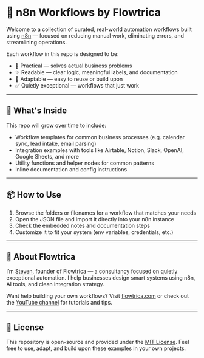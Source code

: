 # 🧠 n8n Workflows by Flowtrica

Welcome to a collection of curated, real-world automation workflows built using [n8n](https://n8n.io) — focused on reducing manual work, eliminating errors, and streamlining operations.

Each workflow in this repo is designed to be:
- 🔧 Practical — solves actual business problems
- ✨ Readable — clear logic, meaningful labels, and documentation
- 🧩 Adaptable — easy to reuse or build upon
- ✅ Quietly exceptional — workflows that just work

---

## 🚀 What's Inside

This repo will grow over time to include:
- Workflow templates for common business processes (e.g. calendar sync, lead intake, email parsing)
- Integration examples with tools like Airtable, Notion, Slack, OpenAI, Google Sheets, and more
- Utility functions and helper nodes for common patterns
- Inline documentation and config instructions

---

## 📦 How to Use

1. Browse the folders or filenames for a workflow that matches your needs
2. Open the JSON file and import it directly into your n8n instance
3. Check the embedded notes and documentation steps
4. Customize it to fit your system (env variables, credentials, etc.)

---

## 💬 About Flowtrica

I’m [Steven](https://flowtrica.com), founder of Flowtrica — a consultancy focused on quietly exceptional automation. I help businesses design smart systems using n8n, AI tools, and clean integration strategy.

Want help building your own workflows? Visit [flowtrica.com](https://flowtrica.com) or check out the [YouTube channel](https://www.youtube.com/@Flowtrica) for tutorials and tips.

---

## 📝 License

This repository is open-source and provided under the [MIT License](LICENSE). Feel free to use, adapt, and build upon these examples in your own projects.

